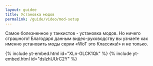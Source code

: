```yaml
---
layout: guidee
title: Установка модов
permalink: /guide/video/mod-setup
---
```


Самое болезненное у танкистов - установка модов. Но ничего страшного! Благодаря данным видео-руководству вы узнаете как именно установить моды серии «WoT это Классика!» и не только.

{% include yt-embed.html id="XLn-GLCK1Qk" %}
{% include yt-embed.html id="dslzhUUrC2Y" %}